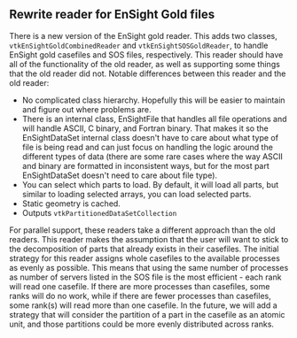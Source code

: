 ## Rewrite reader for EnSight Gold files

There is a new version of the EnSight gold reader. This adds two classes, `vtkEnSightGoldCombinedReader` and `vtkEnSightSOSGoldReader`, to handle EnSight gold casefiles and SOS files, respectively.
This reader should have all of the functionality of the old reader, as well as supporting some things that the old reader did not. Notable differences between this reader and the old reader:

- No complicated class hierarchy. Hopefully this will be easier to maintain and figure out where problems are.
- There is an internal class, EnSightFile that handles all file operations and will handle ASCII, C binary, and Fortran binary. That makes it so the EnSightDataSet internal class doesn't have to care about what type of file is being read and can just focus on handling the logic around the different types of data (there are some rare cases where the way ASCII and binary are formatted in inconsistent ways, but for the most part EnSightDataSet doesn't need to care about file type).
- You can select which parts to load. By default, it will load all parts, but similar to loading selected arrays, you can load selected parts.
- Static geometry is cached.
- Outputs `vtkPartitionedDataSetCollection`

For parallel support, these readers take a different approach than the old readers. This reader makes the assumption that the user will want to stick to the decomposition of parts that already exists in their casefiles. The initial strategy for this reader assigns whole casefiles to the available processes as evenly as possible. This means that using the same number of processes as number of servers listed in the SOS file is the most efficient - each rank will read one casefile. If there are more processes than casefiles, some ranks will do no work, while if there are fewer processes than casefiles, some rank(s) will read more than one casefile. In the future, we will add a strategy that will consider the partition of a part in the casefile as an atomic unit, and those partitions could be more evenly distributed across ranks.
